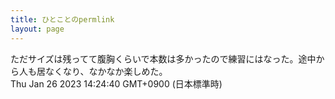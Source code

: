 ```yaml
---
title: ひとことのpermlink
layout: page
---
```

<div class="box" dt="1674710680159">
  ただサイズは残ってて腹胸くらいで本数は多かったので練習にはなった。途中から人も居なくなり、なかなか楽しめた。
  <div class="content is-small">Thu Jan 26 2023 14:24:40 GMT+0900 (日本標準時)</div>
</div>